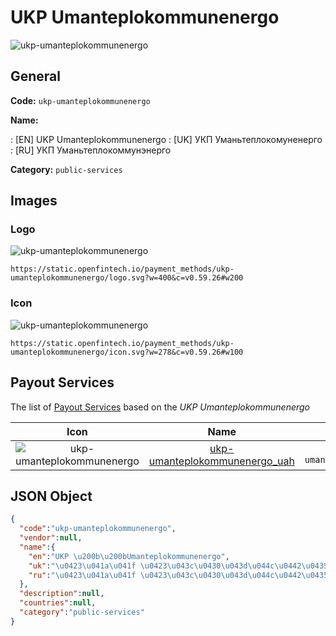
# UKP ​​Umanteplokommunenergo 
![ukp-umanteplokommunenergo](https://static.openfintech.io/payment_methods/ukp-umanteplokommunenergo/logo.svg?w=400&c=v0.59.26#w200)  

## General 
**Code:** `ukp-umanteplokommunenergo` 
 
**Name:** 
 
:	[EN] UKP ​​Umanteplokommunenergo 
:	[UK] УКП Уманьтеплокомуненерго 
:	[RU] УКП Уманьтеплокоммунэнерго 
 
**Category:** `public-services` 
 

## Images 

### Logo 
![ukp-umanteplokommunenergo](https://static.openfintech.io/payment_methods/ukp-umanteplokommunenergo/logo.svg?w=400&c=v0.59.26#w200)  

```
https://static.openfintech.io/payment_methods/ukp-umanteplokommunenergo/logo.svg?w=400&c=v0.59.26#w200
```  

### Icon 
![ukp-umanteplokommunenergo](https://static.openfintech.io/payment_methods/ukp-umanteplokommunenergo/icon.svg?w=278&c=v0.59.26#w100)  

```
https://static.openfintech.io/payment_methods/ukp-umanteplokommunenergo/icon.svg?w=278&c=v0.59.26#w100
```  

## Payout Services 
 
The list of [Payout Services](/payout-services/) based on the _UKP ​​Umanteplokommunenergo_ 

|Icon|Name|Code| 
|:---:|:---:|:---:| 
|![ukp-umanteplokommunenergo](https://static.openfintech.io/payout_methods/ukp-umanteplokommunenergo/icon.png?w=278&c=v0.59.26#w40) |[ukp-umanteplokommunenergo_uah](/payout-services/ukp-umanteplokommunenergo_uah/)|`ukp-umanteplokommunenergo_uah`| 
 

## JSON Object 

```json
{
  "code":"ukp-umanteplokommunenergo",
  "vendor":null,
  "name":{
    "en":"UKP \u200b\u200bUmanteplokommunenergo",
    "uk":"\u0423\u041a\u041f \u0423\u043c\u0430\u043d\u044c\u0442\u0435\u043f\u043b\u043e\u043a\u043e\u043c\u0443\u043d\u0435\u043d\u0435\u0440\u0433\u043e",
    "ru":"\u0423\u041a\u041f \u0423\u043c\u0430\u043d\u044c\u0442\u0435\u043f\u043b\u043e\u043a\u043e\u043c\u043c\u0443\u043d\u044d\u043d\u0435\u0440\u0433\u043e"
  },
  "description":null,
  "countries":null,
  "category":"public-services"
}
```  
